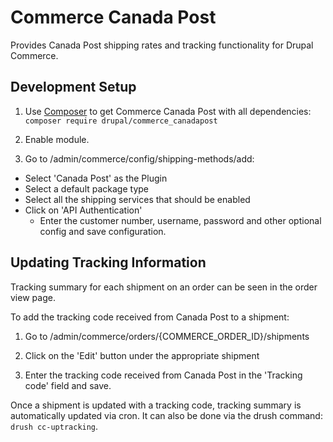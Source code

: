 Commerce Canada Post
=================

Provides Canada Post shipping rates and tracking functionality for Drupal Commerce.

## Development Setup


1. Use [Composer](https://getcomposer.org/) to get Commerce Canada Post with all dependencies: `composer require drupal/commerce_canadapost`

2. Enable module.

3. Go to /admin/commerce/config/shipping-methods/add:
  - Select 'Canada Post' as the Plugin
  - Select a default package type
  - Select all the shipping services that should be enabled
  - Click on 'API Authentication'
    - Enter the customer number, username, password and other optional config and save configuration.

## Updating Tracking Information
Tracking summary for each shipment on an order can be seen in the order view page.

To add the tracking code received from Canada Post to a shipment:

1. Go to /admin/commerce/orders/{COMMERCE_ORDER_ID}/shipments

2. Click on the 'Edit' button under the appropriate shipment

3. Enter the tracking code received from Canada Post in the 'Tracking code' field and save.

Once a shipment is updated with a tracking code, tracking summary is automatically updated via cron.
It can also be done via the drush command: `drush cc-uptracking`.
